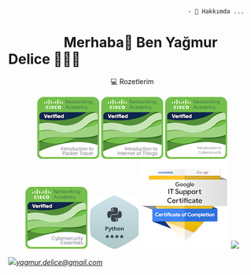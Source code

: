                                                        - 💬 Hakkımda ...
<h1>&nbsp;&nbsp;&nbsp;&nbsp;&nbsp;&nbsp;&nbsp;&nbsp;&nbsp; &nbsp;&nbsp;&nbsp;&#160;&#160;&#160;
 Merhaba👋 Ben Yağmur Delice 👩🏻‍💻 </h1>


<p align="center">
  <g-emoji class="g-emoji" alias="computer" fallback-src="https://github.githubassets.com/images/icons/emoji/unicode/1f4bb.png">💻</g-emoji> Rozetlerim<br><br>
  <a href="https://www.credly.com/badges/de2a218c-b57a-4439-8478-6c545def4c1a/public_url"><img src="https://github.com/deliceyagmur/image/blob/master/img/introduction-to-packet-tracer.png"></a>
  <a href="https://www.credly.com/badges/67635ace-ac01-4760-9003-88ef76e45ea2/public_url"><img src="https://github.com/deliceyagmur/image/blob/master/img/introduction-to-iot.png"></a>
   <a href="https://www.credly.com/badges/faab5fef-ac32-4ba7-af96-e69ce97afaed/public_url"><img src="https://github.com/deliceyagmur/image/blob/master/img/introduction-to-cybersecurity.png"></a>
  <a href="https://www.credly.com/badges/ea107ca4-1878-41c5-8755-20bfb0aee902/public_url"><img src="https://github.com/deliceyagmur/image/blob/master/img/cybersecurity-essentials.png"></a>
 <a href="https://www.hackerrank.com/yagmur_delice?badge=python&stars=4&level=2&hr_r=1&utm_campaign=social-buttons&utm_medium=linkedin&utm_source=badge_share_profile&social=linkedin"><img src="https://github.com/deliceyagmur/image/blob/master/img/Python%20Badge%20on%20HackerRank.png"></a>  
<a href="https://www.credly.com/badges/bd93f38b-9f28-428d-a0c1-29b42e50888e/public_url"><img src="https://github.com/deliceyagmur/image/blob/master/img/google-it-support-certificate.png"></a>
 


<img src="https://github-readme-stats.vercel.app/api?username=deliceyagmur&&show_icons=true&title_color=ffffff&icon_color=bb2acf&text_color=daf7dc&bg_color=151515">

  
<img src="https://img.icons8.com/clouds/100/000000/apple-mail.png" width="100"><i>yagmur.delice@gmail.com </i>




